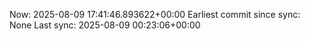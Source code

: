 Now: 2025-08-09 17:41:46.893622+00:00 Earliest commit since sync: None Last sync: 2025-08-09 00:23:06+00:00
